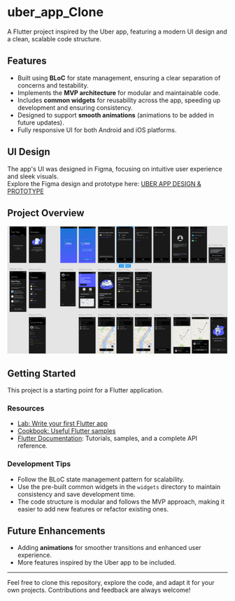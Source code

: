 # uber_app_Clone

A Flutter project inspired by the Uber app, featuring a modern UI design and a clean, scalable code
structure.

## Features

- Built using **BLoC** for state management, ensuring a clear separation of concerns and
  testability.
- Implements the **MVP architecture** for modular and maintainable code.
- Includes **common widgets** for reusability across the app, speeding up development and ensuring
  consistency.
- Designed to support **smooth animations** (animations to be added in future updates).
- Fully responsive UI for both Android and iOS platforms.

## UI Design

The app's UI was designed in Figma, focusing on intuitive user experience and sleek visuals.  
Explore the Figma design and prototype
here: [UBER APP DESIGN & PROTOTYPE](https://www.figma.com/design/uRzHdYuxxLI6QaX0eAeX0q/UBER-APP-DESIGN-%26-PROTOTYPE-(Community))

## Project Overview

![Project Overview](assets/images/project_overview.png)

## Getting Started

This project is a starting point for a Flutter application.

### Resources

- [Lab: Write your first Flutter app](https://docs.flutter.dev/get-started/codelab)
- [Cookbook: Useful Flutter samples](https://docs.flutter.dev/cookbook)
- [Flutter Documentation](https://docs.flutter.dev/): Tutorials, samples, and a complete API
  reference.

### Development Tips

- Follow the BLoC state management pattern for scalability.
- Use the pre-built common widgets in the `widgets` directory to maintain consistency and save
  development time.
- The code structure is modular and follows the MVP approach, making it easier to add new features
  or refactor existing ones.

## Future Enhancements

- Adding **animations** for smoother transitions and enhanced user experience.
- More features inspired by the Uber app to be included.

---

Feel free to clone this repository, explore the code, and adapt it for your own projects.
Contributions and feedback are always welcome!
